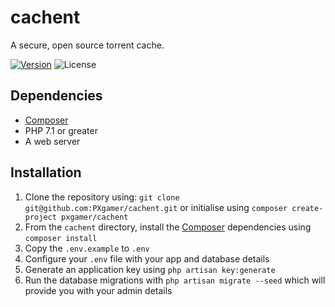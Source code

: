 # cachent

A secure, open source torrent cache.

[![Version](https://img.shields.io/packagist/v/pxgamer/cachent.svg)](https://packagist.org/p/pxgamer/cachent)
![License](https://img.shields.io/packagist/l/pxgamer/cachent.svg)

## Dependencies

- [Composer]
- PHP 7.1 or greater
- A web server

## Installation

1. Clone the repository using: `git clone git@github.com:PXgamer/cachent.git`
    or initialise using `composer create-project pxgamer/cachent`
2. From the `cachent` directory, install the [Composer] dependencies using `composer install`
3. Copy the `.env.example` to `.env`
4. Configure your `.env` file with your app and database details
5. Generate an application key using `php artisan key:generate`
6. Run the database migrations with `php artisan migrate --seed` which will provide you with your admin details

[Composer]: https://getcomposer.org
